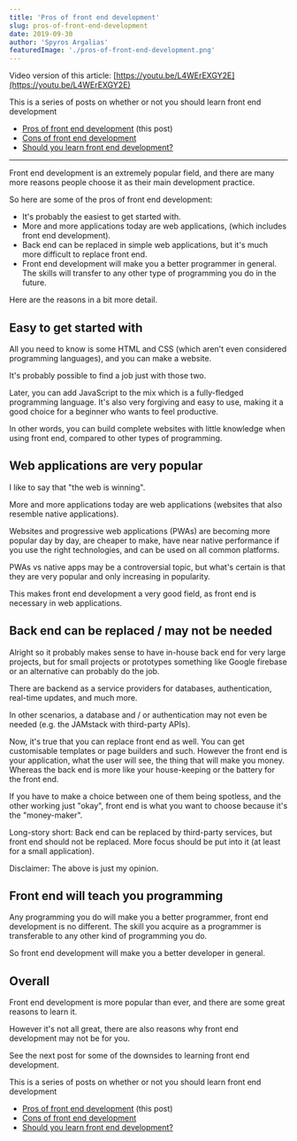 ```yaml
---
title: 'Pros of front end development'
slug: pros-of-front-end-development
date: 2019-09-30
author: 'Spyros Argalias'
featuredImage: './pros-of-front-end-development.png'
---
```


Video version of this article: [https://youtu.be/L4WErEXGY2E](https://youtu.be/L4WErEXGY2E)

This is a series of posts on whether or not you should learn front end development

- [Pros of front end development](/blog/pros-of-front-end-development/) (this post)
- [Cons of front end development](/blog/cons-of-front-end-development/)
- [Should you learn front end development?](/blog/should-you-learn-front-end-development/)

---

Front end development is an extremely popular field, and there are many more reasons people choose it as their main development practice.

So here are some of the pros of front end development:

- It's probably the easiest to get started with.
- More and more applications today are web applications, (which includes front end development).
- Back end can be replaced in simple web applications, but it's much more difficult to replace front end.
- Front end development will make you a better programmer in general. The skills will transfer to any other type of programming you do in the future.

Here are the reasons in a bit more detail.

## Easy to get started with

All you need to know is some HTML and CSS (which aren't even considered programming languages), and you can make a website.

It's probably possible to find a job just with those two.

Later, you can add JavaScript to the mix which is a fully-fledged programming language. It's also very forgiving and easy to use, making it a good choice for a beginner who wants to feel productive.

In other words, you can build complete websites with little knowledge when using front end, compared to other types of programming.

## Web applications are very popular

I like to say that "the web is winning".

More and more applications today are web applications (websites that also resemble native applications).

Websites and progressive web applications (PWAs) are becoming more popular day by day, are cheaper to make, have near native performance if you use the right technologies, and can be used on all common platforms.

PWAs vs native apps may be a controversial topic, but what's certain is that they are very popular and only increasing in popularity.

This makes front end development a very good field, as front end is necessary in web applications.

## Back end can be replaced / may not be needed

Alright so it probably makes sense to have in-house back end for very large projects, but for small projects or prototypes something like Google firebase or an alternative can probably do the job.

There are backend as a service providers for databases, authentication, real-time updates, and much more.

In other scenarios, a database and / or authentication may not even be needed (e.g. the JAMstack with third-party APIs).

Now, it's true that you can replace front end as well. You can get customisable templates or page builders and such. However the front end is your application, what the user will see, the thing that will make you money. Whereas the back end is more like your house-keeping or the battery for the front end.

If you have to make a choice between one of them being spotless, and the other working just "okay", front end is what you want to choose because it's the "money-maker".

Long-story short: Back end can be replaced by third-party services, but front end should not be replaced. More focus should be put into it (at least for a small application).

Disclaimer: The above is just my opinion.

## Front end will teach you programming

Any programming you do will make you a better programmer, front end development is no different. The skill you acquire as a programmer is transferable to any other kind of programming you do.

So front end development will make you a better developer in general.

## Overall

Front end development is more popular than ever, and there are some great reasons to learn it.

However it's not all great, there are also reasons why front end development may not be for you.

See the next post for some of the downsides to learning front end development.

This is a series of posts on whether or not you should learn front end development

- [Pros of front end development](/blog/pros-of-front-end-development/) (this post)
- [Cons of front end development](/blog/cons-of-front-end-development/)
- [Should you learn front end development?](/blog/should-you-learn-front-end-development/)
